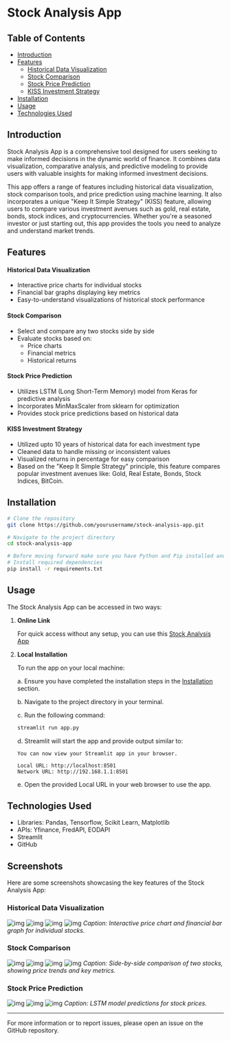 # Stock Analysis App



## Table of Contents
- [Introduction](#introduction)
- [Features](#features)
  - [Historical Data Visualization](#historical-data-visualization)
  - [Stock Comparison](#stock-comparison)
  - [Stock Price Prediction](#stock-price-prediction)
  - [KISS Investment Strategy](#kiss-investment-strategy)
- [Installation](#installation)
- [Usage](#usage)
- [Technologies Used](#technologies-used)



## Introduction

Stock Analysis App is a comprehensive tool designed for users seeking to make informed decisions in the dynamic world of finance. 
It combines data visualization, comparative analysis, and predictive modeling to provide users with valuable insights for making informed investment decisions.

This app offers a range of features including historical data visualization, stock comparison tools, and price prediction using machine learning. 
It also incorporates a unique "Keep It Simple Strategy" (KISS) feature, allowing users to compare various investment avenues such as gold, real estate, bonds, stock indices, and cryptocurrencies. 
Whether you're a seasoned investor or just starting out, this app provides the tools you need to analyze and understand market trends.



## Features

#### Historical Data Visualization

- Interactive price charts for individual stocks
- Financial bar graphs displaying key metrics
- Easy-to-understand visualizations of historical stock performance

#### Stock Comparison

- Select and compare any two stocks side by side
- Evaluate stocks based on:
  - Price charts
  - Financial metrics
  - Historical returns

#### Stock Price Prediction

- Utilizes LSTM (Long Short-Term Memory) model from Keras for predictive analysis
- Incorporates MinMaxScaler from sklearn for optimization
- Provides stock price predictions based on historical data

#### KISS Investment Strategy

- Utilized upto 10 years of historical data for each investment type
- Cleaned data to handle missing or inconsistent values
- Visualized returns in percentage for easy comparison
- Based on the "Keep It Simple Strategy" principle, this feature compares popular investment avenues like: Gold, Real Estate, Bonds, Stock Indices, BitCoin. 



## Installation

```bash
# Clone the repository
git clone https://github.com/yourusername/stock-analysis-app.git

# Navigate to the project directory
cd stock-analysis-app

# Before moving forward make sure you have Python and Pip installed and running
# Install required dependencies
pip install -r requirements.txt
```



## Usage

The Stock Analysis App can be accessed in two ways:

1. **Online Link**
   
   For quick access without any setup, you can use this [Stock Analysis App](https://stockanalysis-ys.streamlit.app/)

2. **Local Installation**

   To run the app on your local machine:

   a. Ensure you have completed the installation steps in the [Installation](#installation) section.
   
   b. Navigate to the project directory in your terminal.
   
   c. Run the following command:

   ```bash
   streamlit run app.py
   ```

   d. Streamlit will start the app and provide output similar to:

   ```
   You can now view your Streamlit app in your browser.

   Local URL: http://localhost:8501
   Network URL: http://192.168.1.1:8501
   ```

   e. Open the provided Local URL in your web browser to use the app.



## Technologies Used

- Libraries: Pandas, Tensorflow, Scikit Learn, Matplotlib
- APIs: Yfinance, FredAPI, EODAPI
- Streamlit
- GitHub



## Screenshots

Here are some screenshots showcasing the key features of the Stock Analysis App:

### Historical Data Visualization
![img](https://github.com/yasarsultan/stockAnalysisApp/blob/main/imgs/sad1.png)
![img](https://github.com/yasarsultan/stockAnalysisApp/blob/main/imgs/sad2.png)
![img](https://github.com/yasarsultan/stockAnalysisApp/blob/main/imgs/sad3.png)
![img](https://github.com/yasarsultan/stockAnalysisApp/blob/main/imgs/sad4.png)
*Caption: Interactive price chart and financial bar graph for individual stocks.*

### Stock Comparison
![img](https://github.com/yasarsultan/stockAnalysisApp/blob/main/imgs/sadc1.png)
![img](https://github.com/yasarsultan/stockAnalysisApp/blob/main/imgs/sadc2.png)
![img](https://github.com/yasarsultan/stockAnalysisApp/blob/main/imgs/sadc3.png)
![img](https://github.com/yasarsultan/stockAnalysisApp/blob/main/imgs/sadc4.png)
*Caption: Side-by-side comparison of two stocks, showing price trends and key metrics.*

### Stock Price Prediction
![img](https://github.com/yasarsultan/stockAnalysisApp/blob/main/imgs/sadp1.png)
![img](https://github.com/yasarsultan/stockAnalysisApp/blob/main/imgs/sadp2.png)
![img](https://github.com/yasarsultan/stockAnalysisApp/blob/main/imgs/sadp3.png)
*Caption: LSTM model predictions for stock prices.*

---

For more information or to report issues, please open an issue on the GitHub repository.
